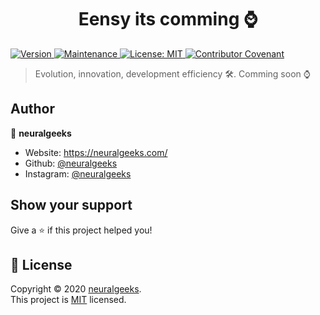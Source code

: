 <h1 align="center">Eensy its comming ⌚️</h1>
<p>
  <a href="https://www.npmjs.com/package/eensy" target="_blank">
    <img alt="Version" src="https://img.shields.io/npm/v/eensy.framework.svg">
  </a>
  <a href="https://github.com/neuralgeeks/eensy/graphs/commit-activity" target="_blank">
    <img alt="Maintenance" src="https://img.shields.io/badge/Maintained%3F-yes-green.svg" />
  </a>
  <a href="https://github.com/neuralgeeks/eensy/blob/master/LICENSE" target="_blank">
    <img alt="License: MIT" src="https://img.shields.io/github/license/neuralgeeks/eensy" />
  </a>
  <a href="https://github.com/neuralgeeks/eensy/blob/master/CODE_OF_CONDUCT.md" target="_blank">
    <img alt="Contributor Covenant" src="https://img.shields.io/badge/Contributor%20Covenant-v2.0%20adopted-ff69b4.svg" />
  </a>
</p>

> Evolution, innovation, development efficiency 🛠. Comming soon ⌚️

## Author

👤 **neuralgeeks**

- Website: https://neuralgeeks.com/
- Github: [@neuralgeeks](https://github.com/neuralgeeks)
- Instagram: [@neuralgeeks](https://instagram.com/neuralgeeks)

## Show your support

Give a ⭐️ if this project helped you!

## 📝 License

Copyright © 2020 [neuralgeeks](https://github.com/neuralgeeks).<br />
This project is [MIT](https://github.com/neuralgeeks/eensy/blob/master/LICENSE) licensed.
